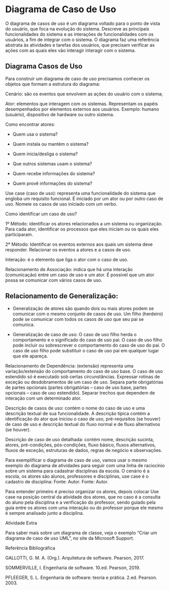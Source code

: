 # Diagrama de Caso de Uso

O diagrama de casos de uso é um diagrama voltado para o ponto de vista do usuário, que foca na evolução do sistema. Descreve as principais funcionalidades do sistema e as interações de funcionalidades com os usuários, a fim de integrar com o sistema. O diagrama faz uma referência abstrata às atividades e tarefas dos usuários, que precisam verificar as ações com as quais eles vão interagir interagir com o sistema.



## Diagrama Casos de Uso

Para construir um diagrama de caso de uso precisamos conhecer os objetos que formam a estrutura do diagrama:

Cenário: são os eventos que envolvem as ações do usuário com o sistema;

Ator: elementos que interagem com os sistemas. Representam os papéis desempenhados por elementos externos aos usuários. Exemplo: humano (usuário), dispositivo de hardware ou outro sistema.

Como encontrar atores:

- Quem usa o sistema?

- Quem instala ou mantém o sistema?

- Quem inicia/desliga o sistema?

- Que outros sistemas usam o sistema?

- Quem recebe informações do sistema?

- Quem provê informações do sistema?

Use case (caso de uso): representa uma funcionalidade do sistema que engloba um requisito funcional. É iniciado por um ator ou por outro caso de uso. Nomeie os casos de uso iniciado com um verbo.

Como identificar um caso de uso?

1º Método: identificar os atores relacionados a um sistema ou organização. Para cada ator, identificar os processos que eles iniciam ou os quais eles participaram.

2º Método: Identificar os eventos externos aos quais um sistema deve responder. Relacionar os eventos a atores e a casos de uso.

Interação: é o elemento que liga o ator com o caso de uso.

Relacionamento de Associação: indica que há uma interação (comunicação) entre um caso de uso e um ator. É possível que um ator possa se comunicar com vários casos de uso.



## Relacionamento de Generalização:

- Generalização de atores são quando dois ou mais atores podem se comunicar com o mesmo conjunto de casos de uso. Um filho (herdeiro) pode se comunicar com todos os casos de uso que seu pai se comunica.

- Generalização de caso de uso: O caso de uso filho herda o comportamento e o significado do caso de uso pai. O caso de uso filho pode incluir ou sobrescrever o comportamento do caso de uso do pai. O caso de uso filho pode substituir o caso de uso pai em qualquer lugar que ele apareça.

Relacionamento de Dependência: (extensão) representa uma variação/extensão do comportamento do caso de uso base. O caso de uso estendido só é executado sob certas circunstâncias. Expressar rotinas de exceção ou desdobramentos de um caso de uso. Separa parte obrigatórias de partes opcionais (partes obrigatórias – caso de uso base, partes opcionais – caso de uso estendido). Separar trechos que dependem de interação com um determinado ator.

Descrição de casos de uso: contém o nome do caso de uso e uma descrição textual de sua funcionalidade. A descrição típica contém a identificação do ator que iniciou o caso de uso, pré-requisitos (se houver) de caso de uso e descrição textual do fluxo normal e de fluxo alternativos (se houver).

Descrição de caso de uso detalhada: contém nome, descrição sucinta, atores, pré-condições, pós-condições, fluxo básico, fluxos alternativos, fluxos de exceção, estruturas de dados, regras de negócio e observações.




Para exemplificar o diagrama de caso de uso, vamos usar o mesmo exemplo do diagrama de atividades para seguir com uma linha de raciocínio sobre um sistema para cadastrar disciplinas da escola. O cenário é a escola, os atores são alunos, professores e disciplinas, use case é o cadastro de disciplina:
Fonte: Autor.
Fonte: Autor.

Para entender primeiro é preciso organizar os atores, depois colocar Use case na posição central da atividade dos atores, que no caso é a consulta do aluno pela disciplina e a verificação do professor, sendo guiado pela guia entre os atores com uma interação ou do professor porque ele mesmo é sempre analisado junto a disciplina.

 

 

Atividade Extra

Para saber mais sobre um diagrama de classe, veja o exemplo “Criar um diagrama de caso de uso UML”, no site da Microsoft Support.

 



Referência Bibliográfica

GALLOTTI, G. M. A. (Org.). Arquitetura de software. Pearson, 2017.

SOMMERVILLE, I. Engenharia de software. 10.ed. Pearson, 2019.

PFLEEGER, S. L. Engenharia de software: teoria e prática. 2.ed. Pearson. 2003.